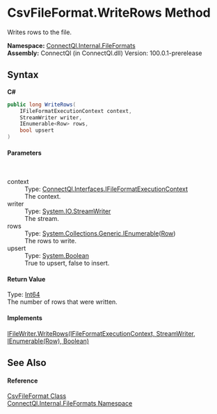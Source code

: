 # CsvFileFormat.WriteRows Method 
 

Writes rows to the file.

**Namespace:**&nbsp;<a href="N_ConnectQl_Internal_FileFormats">ConnectQl.Internal.FileFormats</a><br />**Assembly:**&nbsp;ConnectQl (in ConnectQl.dll) Version: 100.0.1-prerelease

## Syntax

**C#**<br />
``` C#
public long WriteRows(
	IFileFormatExecutionContext context,
	StreamWriter writer,
	IEnumerable<Row> rows,
	bool upsert
)
```


#### Parameters
&nbsp;<dl><dt>context</dt><dd>Type: <a href="T_ConnectQl_Interfaces_IFileFormatExecutionContext">ConnectQl.Interfaces.IFileFormatExecutionContext</a><br />The context.</dd><dt>writer</dt><dd>Type: <a href="http://msdn2.microsoft.com/en-us/library/3ssew6tk" target="_blank">System.IO.StreamWriter</a><br />The stream.</dd><dt>rows</dt><dd>Type: <a href="http://msdn2.microsoft.com/en-us/library/9eekhta0" target="_blank">System.Collections.Generic.IEnumerable</a>(<a href="T_ConnectQl_Results_Row">Row</a>)<br />The rows to write.</dd><dt>upsert</dt><dd>Type: <a href="http://msdn2.microsoft.com/en-us/library/a28wyd50" target="_blank">System.Boolean</a><br />True to upsert, false to insert.</dd></dl>

#### Return Value
Type: <a href="http://msdn2.microsoft.com/en-us/library/6yy583ek" target="_blank">Int64</a><br />The number of rows that were written.

#### Implements
<a href="M_ConnectQl_Interfaces_IFileWriter_WriteRows">IFileWriter.WriteRows(IFileFormatExecutionContext, StreamWriter, IEnumerable(Row), Boolean)</a><br />

## See Also


#### Reference
<a href="T_ConnectQl_Internal_FileFormats_CsvFileFormat">CsvFileFormat Class</a><br /><a href="N_ConnectQl_Internal_FileFormats">ConnectQl.Internal.FileFormats Namespace</a><br />